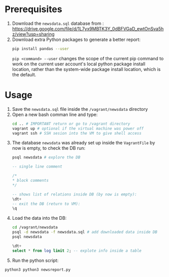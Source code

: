 # Prerequisites
1. Download the `newsdata.sql` database from : https://drive.google.com/file/d/1L7yx9MBTK3Y_0dBFVGaD_ewtOnSva5hz/view?usp=sharing
2. Download extra Python packages to generate a better report:
    ```bash
    pip install pandas --user
    ```
    `pip <command> --user` changes the scope of the current pip command to work on the current user account's local python package install location, rather than the system-wide package install location, which is the default.

# Usage

1. Save the `newsdata.sql` file inside the `/vagrant/newsdata` directory
2. Open a new bash comman line and type:
    ```bash
    cd .. # IMPORTANT return or go to /vagrant directory
    vagrant up # optional if the virtual machine was power off
    vagrant ssh # SSH sesion into the VM to give shell access
    ```
3. The database `newsdata` was already set up inside the `VagrantFile` by now is empty, to check the DB run:
    ```bash
    psql newsdata # explore the DB
    ```
    ```sql 
    -- single line comment
    
    /*
    * block comments
    */

    -- shows list of relations inside DB (by now is empty):
    \dt+
    -- exit the DB (return to VM):
    \q
    ``` 
4. Load the data into the DB:
    ```bash
    cd /vagrant/newsdata
    psql -d newsdata -f newsdata.sql # add downloaded data inside DB
    psql newsdata
    ```
    ```sql
    \dt+ 
    select * from log limit 2; -- explote info inside a table
    ```
5. Run the python script:
```bash
python3 python3 newsreport.py
```

